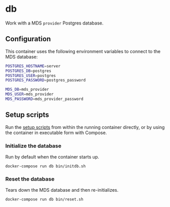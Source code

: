 # db

Work with a MDS `provider` Postgres database.

## Configuration

This container uses the following environment variables to connect to the MDS database:

```bash
POSTGRES_HOSTNAME=server
POSTGRES_DB=postgres
POSTGRES_USER=postgres
POSTGRES_PASSWORD=postgres_password

MDS_DB=mds_provider
MDS_USER=mds_provider
MDS_PASSWORD=mds_provider_password
```

## Setup scripts

Run the [setup scripts](bin/) from within the running container directly, or by
using the container in executable form with Compose.

### Initialize the database

Run by default when the container starts up.

```console
docker-compose run db bin/initdb.sh
```

### Reset the database

Tears down the MDS database and then re-initializes.

```console
docker-compose run db bin/reset.sh
```
